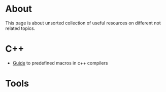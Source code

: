 # About
This page is about unsorted collection of useful resources on different not related topics.

# C++
- [Guide](https://blog.kowalczyk.info/article/j/guide-to-predefined-macros-in-c-compilers-gcc-clang-msvc-etc..html) to predefined macros in c++ compilers

# Tools
